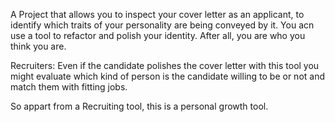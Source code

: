 A Project that allows you to inspect your cover letter as an applicant, to identify which traits of your personality are being conveyed by it. You acn use a tool to refactor and polish your identity. After all, you are who you think you are.

Recruiters: Even if the candidate polishes the cover letter with this tool you might evaluate which kind of person is the candidate willing to be or not and match them with fitting jobs.

So appart from a Recruiting tool, this is a personal growth tool.
